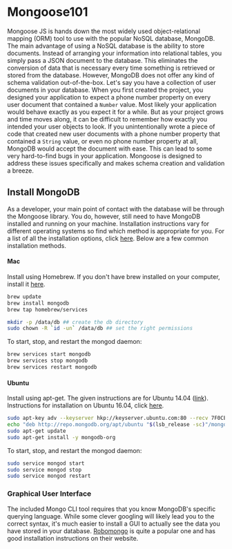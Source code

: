 # Mongoose101

Mongoose JS is hands down the most widely used object-relational mapping (ORM) tool to use with the popular NoSQL database, MongoDB. The main advantage of using a NoSQL database is the ability to store documents. Instead of arranging your information into relational tables, you simply pass a JSON document to the database. This eliminates the conversion of data that is necessary every time something is retrieved or stored from the database. However, MongoDB does not offer any kind of schema validation out-of-the-box. Let's say you have a collection of user documents in your database. When you first created the project, you designed your application to expect a phone number property on every user document that contained a `Number` value. Most likely your application would behave exactly as you expect it for a while. But as your project grows and time moves along, it can be difficult to remember how exactly you intended your user objects to look. If you unintentionally wrote a piece of code that created new user documents with a phone number property that contained a `String` value, or even no phone number property at all, MongoDB would accept the document with ease. This can lead to some very hard-to-find bugs in your application. Mongoose is designed to address these issues specifically and makes schema creation and validation a breeze.

## Install MongoDB
As a developer, your main point of contact with the database will be through the Mongoose library. You do, however, still need to have MongoDB installed and running on your machine. Installation instructions vary for different operating systems so find which method is appropriate for you. For a list of all the installation options, click [here](https://www.mongodb.com/download-center#community). Below are a few common installation methods.

#### Mac
Install using Homebrew. If you don't have brew installed on your computer, install it [here](https://brew.sh).

``` bash
brew update
brew install mongodb
brew tap homebrew/services

mkdir -p /data/db ## create the db directory
sudo chown -R `id -un` /data/db ## set the right permissions
```
To start, stop, and restart the mongod daemon:
``` bash
brew services start mongodb
brew services stop mongodb
brew services restart mongodb
```

#### Ubuntu
Install using apt-get. The given instructions are for Ubuntu 14.04 ([link](https://www.digitalocean.com/community/tutorials/how-to-install-mongodb-on-ubuntu-14-04)). Instructions for installation on Ubuntu 16.04, click [here](https://www.digitalocean.com/community/tutorials/how-to-install-mongodb-on-ubuntu-16-04).

``` bash
sudo apt-key adv --keyserver hkp://keyserver.ubuntu.com:80 --recv 7F0CEB10
echo "deb http://repo.mongodb.org/apt/ubuntu "$(lsb_release -sc)"/mongodb-org/3.0 multiverse" | sudo tee /etc/apt/sources.list.d/mongodb-org-3.0.list
sudo apt-get update
sudo apt-get install -y mongodb-org
```

To start, stop, and restart the mongod daemon:
``` bash
sudo service mongod start
sudo service mongod stop
sudo service mongod restart
```
### Graphical User Interface
The included Mongo CLI tool requires that you know MongoDB's specific querying language. While some clever googling will likely lead you to the correct syntax, it's much easier to install a GUI to actually see the data you have stored in your database. [Robomongo](https://robomongo.org) is quite a popular one and has good installation instructions on their website. 
